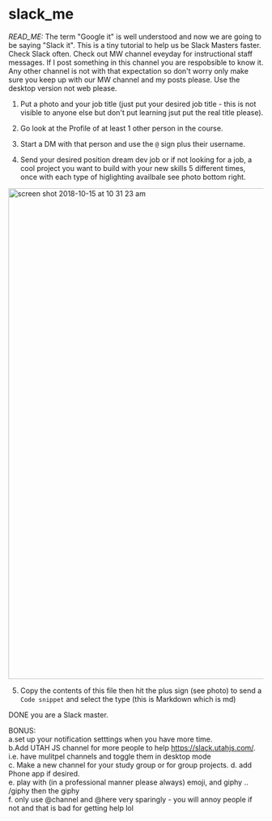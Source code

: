 # slack_me

*READ_ME:*
The term "Google it" is well understood and now we are going to be saying "Slack it". This is a tiny tutorial to help us be Slack Masters faster. Check Slack often. Check out MW channel eveyday for instructional staff messages. If I post something in this channel you are respobsible to know it. Any other channel is not with that expectation so don't worry only make sure you keep up with our MW channel and my posts please. Use the desktop version not web please. 



1. Put a photo and your job title (just put your desired job title - this is not visible to anyone else but don't put learning jsut put the real title please).

2. Go look at the Profile of at least 1 other person in the course.

3. Start a DM with that person and use the `@` sign plus their username. 

4. Send your desired position dream dev job or if not looking for a job, a cool project you want to build with your new skills  5 different times, once with each type of higlighting availbale see photo bottom right.
<img width="969" alt="screen shot 2018-10-15 at 10 31 23 am" src="https://user-images.githubusercontent.com/25558342/46964619-c6c6ed00-d065-11e8-8c5a-9716d277cbf6.png">

5. Copy the contents of this file then hit the plus sign (see photo) to send a `Code snippet` and select the type (this is Markdown which is md)

DONE you are a Slack master. 

BONUS:<br/>
a.set up your notification setttings when you have more time. <br/>
b.Add UTAH JS channel for more people to help https://slack.utahjs.com/. i.e. have mulitpel channels and toggle them in desktop mode  <br/>
c. Make a new channel for your study group or for group projects. 
d. add Phone app if desired.  <br/>
e. play with (in a professional manner please always) emoji, and giphy .. /giphy then the giphy  <br/>
f. only use @channel and @here very sparingly - you will annoy people if not and that is bad for getting help lol <br/>
